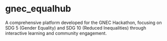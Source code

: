 # gnec_equalhub
 A comprehensive platform developed for the GNEC Hackathon, focusing on SDG 5 (Gender Equality) and SDG 10 (Reduced Inequalities) through interactive learning and community engagement.
